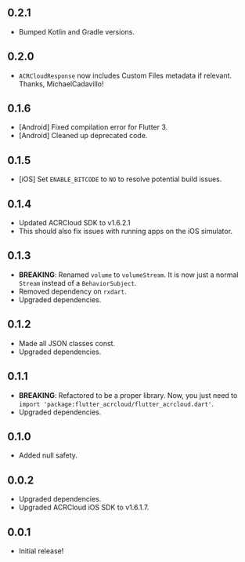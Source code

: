 ## 0.2.1

* Bumped Kotlin and Gradle versions.

## 0.2.0

* `ACRCloudResponse` now includes Custom Files metadata if relevant. Thanks, MichaelCadavillo!

## 0.1.6

* [Android] Fixed compilation error for Flutter 3.
* [Android] Cleaned up deprecated code.

## 0.1.5

* [iOS] Set `ENABLE_BITCODE` to `NO` to resolve potential build issues.

## 0.1.4

* Updated ACRCloud SDK to v1.6.2.1
* This should also fix issues with running apps on the iOS simulator.

## 0.1.3

* **BREAKING**: Renamed `volume` to `volumeStream`. It is now just a normal `Stream` instead of a `BehaviorSubject`.
* Removed dependency on `rxdart`.
* Upgraded dependencies.

## 0.1.2

* Made all JSON classes const.
* Upgraded dependencies.

## 0.1.1

* **BREAKING**: Refactored to be a proper library. Now, you just need to `import 'package:flutter_acrcloud/flutter_acrcloud.dart'`.
* Upgraded dependencies.

## 0.1.0

* Added null safety.

## 0.0.2

* Upgraded dependencies.
* Upgraded ACRCloud iOS SDK to v1.6.1.7.

## 0.0.1

* Initial release!

